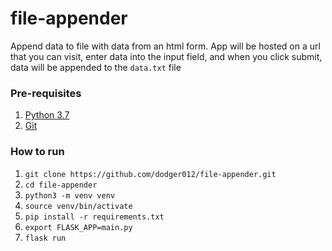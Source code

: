 # file-appender
Append data to file with data from an html form. App will be hosted on a url that you can visit, enter data into the input field, and when you click submit, data will be appended to the `data.txt` file

### Pre-requisites
1. [Python 3.7](https://www.python.org/downloads/)
1. [Git](https://git-scm.com/book/en/v2/Getting-Started-Installing-Git)

### How to run
1. `git clone https://github.com/dodger012/file-appender.git`
1. `cd file-appender`
1. `python3 -m venv venv`
1. `source venv/bin/activate`
1. `pip install -r requirements.txt`
1. `export FLASK_APP=main.py`
1. `flask run`

